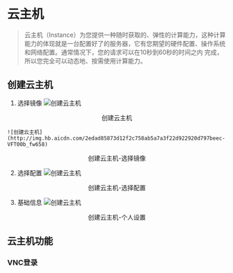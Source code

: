 # 云主机


>云主机（Instance）为您提供一种随时获取的、弹性的计算能力，这种计算能力的体现就是一台配置好了的服务器，它有您期望的硬件配置、操作系统和网络配置。通常情况下，您的请求可以在10秒到60秒的时间之内 完成，所以您完全可以动态地、按需使用计算能力。


## 创建云主机


1. 选择镜像
    ![创建云主机](http://img.hb.aicdn.com/4909b6ca3f823d8a94d8f46441919799e354f7e110cda-rQhKv5)
<center>创建云主机</center>

    ![创建云主机](http://img.hb.aicdn.com/2edad85873d12f2c758ab5a7a3f22d922920d797beec-VFT00b_fw658)
<center>创建云主机-选择镜像</center>

2. 选择配置
    ![创建云主机](http://img.hb.aicdn.com/57c7edf1d8f852ef2c438dd51dc92214c5622171bfe8-2Bpn08)
<center>创建云主机-选择配置</center>

3. 基础信息
    ![创建云主机](http://img.hb.aicdn.com/c6de1db2effd3db4aa8e9cb2cb53feef5bccf6ebf0dd-esErUw_fw658)
<center>创建云主机-个人设置</center>

## 云主机功能

### VNC登录